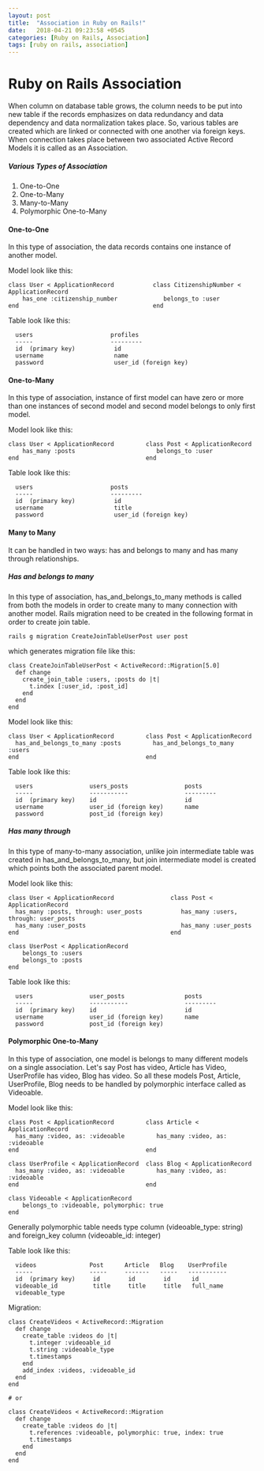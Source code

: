 ```yaml
---
layout: post
title:  "Association in Ruby on Rails!"
date:   2018-04-21 09:23:58 +0545
categories: [Ruby on Rails, Association]
tags: [ruby on rails, association]
---
```


# Ruby on Rails Association

When column on database table grows, the column needs to be put into new table if the records emphasizes on data redundancy and data dependency and data normalization takes place. So, various tables are created which are linked or connected with one another via foreign keys. When connection takes place between two associated Active Record Models it is called as an Association.

##### Various Types of Association

1. One-to-One
2. One-to-Many
3. Many-to-Many
4. Polymorphic One-to-Many

#### One-to-One

In this type of association, the data records contains one instance of another model.

Model look like this:

```
class User < ApplicationRecord           class CitizenshipNumber < ApplicationRecord
    has_one :citizenship_number             belongs_to :user                        
end                                      end
```

Table look like this:

```
  users                      profiles
  -----                      ---------
  id  (primary key)           id
  username                    name
  password                    user_id (foreign key)
```

#### One-to-Many

In this type of association, instance of first model can have zero or more than one instances of second model and second model belongs to only first model.

Model look like this:

```
class User < ApplicationRecord         class Post < ApplicationRecord
    has_many :posts                       belongs_to :user
end                                    end
```

Table look like this:

```
  users                      posts
  -----                      ---------
  id  (primary key)           id
  username                    title
  password                    user_id (foreign key)
```

#### Many to Many

It can be handled in two ways: has and belongs to many and has many through relationships.

##### Has and belongs to many

In this type of association, has_and_belongs_to_many methods is called from both the models in order to create many to many connection with another model. Rails migration need to be created in the following format in order to create join table.

```
rails g migration CreateJoinTableUserPost user post
```

which generates migration file like this:

```
class CreateJoinTableUserPost < ActiveRecord::Migration[5.0]
  def change
    create_join_table :users, :posts do |t|
      t.index [:user_id, :post_id]
    end
  end
end
```

Model look like this:

```
class User < ApplicationRecord         class Post < ApplicationRecord
  has_and_belongs_to_many :posts         has_and_belongs_to_many :users
end                                    end
```

Table look like this:

```
  users                users_posts                posts
  -----                -----------                ---------
  id  (primary key)    id                         id
  username             user_id (foreign key)      name
  password             post_id (foreign key)      
```

##### Has many through

In this type of many-to-many association, unlike join intermediate table was created in has_and_belongs_to_many, but join intermediate model is created which points both the associated parent model.

Model look like this:

```
class User < ApplicationRecord                class Post < ApplicationRecord
  has_many :posts, through: user_posts           has_many :users, through: user_posts
  has_many :user_posts                           has_many :user_posts
end                                           end

class UserPost < ApplicationRecord
    belongs_to :users
    belongs_to :posts
end
```

Table look like this:

```
  users                user_posts                 posts
  -----                -----------                ---------
  id  (primary key)    id                         id
  username             user_id (foreign key)      name
  password             post_id (foreign key)      
```

#### Polymorphic One-to-Many

In this type of association, one model is belongs to many different models on a single association. Let's say Post has video, Article has Video, UserProfile has video, Blog has video. So all these models Post, Article, UserProfile, Blog needs to be handled by polymorphic interface called as Videoable.

Model look like this:

```
class Post < ApplicationRecord         class Article < ApplicationRecord
  has_many :video, as: :videoable         has_many :video, as: :videoable
end                                    end

class UserProfile < ApplicationRecord  class Blog < ApplicationRecord
  has_many :video, as: :videoable         has_many :video, as: :videoable
end                                    end

class Videoable < ApplicationRecord
    belongs_to :videoable, polymorphic: true
end
```

Generally polymorphic table needs type column (videoable_type: string) and foreign_key column (videoable_id: integer)

Table look like this:

```
  videos               Post      Article   Blog    UserProfile    
  -----                -----     -------   -----   -----------
  id  (primary key)     id        id        id      id
  videoable_id          title     title     title   full_name
  videoable_type 
```

Migration:

```
class CreateVideos < ActiveRecord::Migration
  def change
    create_table :videos do |t|
      t.integer :videoable_id
      t.string :videoable_type
      t.timestamps
    end
    add_index :videos, :videoable_id
  end
end

# or

class CreateVideos < ActiveRecord::Migration
  def change
    create_table :videos do |t|
      t.references :videoable, polymorphic: true, index: true
      t.timestamps
    end
  end
end
```